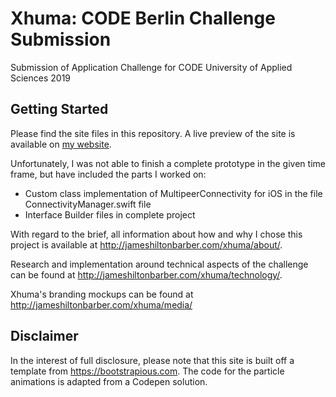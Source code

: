 # Xhuma: CODE Berlin Challenge Submission
Submission of Application Challenge for CODE University of Applied Sciences 2019

## Getting Started
Please find the site files in this repository. A live preview of the site is available on [my website](http://jameshiltonbarber.com/xhuma "Xhuma - A network for everyone, everywhere").

Unfortunately, I was not able to finish a complete prototype in the given time frame, but have included the parts I worked on:
- Custom class implementation of MultipeerConnectivity for iOS in the file ConnectivityManager.swift file
- Interface Builder files in complete project

With regard to the brief, all information about how and why I chose this project is available at http://jameshiltonbarber.com/xhuma/about/. 

Research and implementation around technical aspects of the challenge can be found at http://jameshiltonbarber.com/xhuma/technology/. 

Xhuma's branding mockups can be found at http://jameshiltonbarber.com/xhuma/media/

## Disclaimer
In the interest of full disclosure, please note that this site is built off a template from https://bootstrapious.com. The code for the particle animations is adapted from a Codepen solution. 



